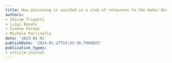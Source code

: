 ```yaml
---
title: How poisoning is avoided in a step of relevance to the Haber-Bosch catalysis
authors:
- Shivam Tripathi
- Luigi Bonati
- Simone Perego
- Michele Parrinello
date: '2023-01-01'
publishDate: '2024-01-27T13:43:36.796082Z'
publication_types:
- article-journal
---
```

